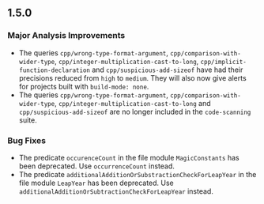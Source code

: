 ## 1.5.0

### Major Analysis Improvements

* The queries `cpp/wrong-type-format-argument`, `cpp/comparison-with-wider-type`, `cpp/integer-multiplication-cast-to-long`, `cpp/implicit-function-declaration` and `cpp/suspicious-add-sizeof` have had their precisions reduced from `high` to `medium`. They will also now give alerts for projects built with `build-mode: none`.
* The queries `cpp/wrong-type-format-argument`, `cpp/comparison-with-wider-type`, `cpp/integer-multiplication-cast-to-long` and `cpp/suspicious-add-sizeof` are no longer included in the `code-scanning` suite.

### Bug Fixes

* The predicate `occurenceCount` in the file module `MagicConstants` has been deprecated. Use `occurrenceCount` instead.
* The predicate `additionalAdditionOrSubstractionCheckForLeapYear` in the file module `LeapYear` has been deprecated. Use `additionalAdditionOrSubtractionCheckForLeapYear` instead.
